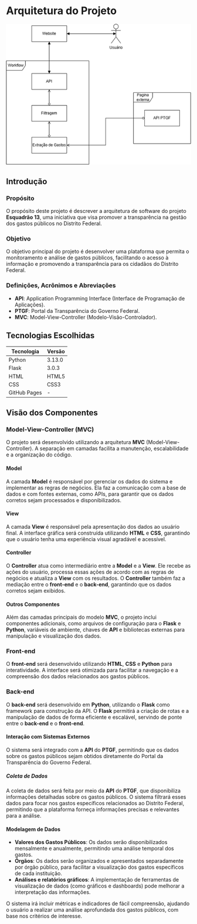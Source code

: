# **Arquitetura do Projeto**

![Diagrama de Arquitetura](../assets/DiagramaArquitetura.png)

## **Introdução**

### Propósito
O propósito deste projeto é descrever a arquitetura de software do projeto **Esquadrão 13**, uma iniciativa que visa promover a transparência na gestão dos gastos públicos no Distrito Federal.

### Objetivo
O objetivo principal do projeto é desenvolver uma plataforma que permita o monitoramento e análise de gastos públicos, facilitando o acesso à informação e promovendo a transparência para os cidadãos do Distrito Federal.

### Definições, Acrônimos e Abreviações
- **API**: Application Programming Interface (Interface de Programação de Aplicações).
- **PTGF**: Portal da Transparência do Governo Federal.
- **MVC**: Model-View-Controller (Modelo-Visão-Controlador).

## **Tecnologias Escolhidas**

| Tecnologia     | Versão      |
|----------------|-------------|
| Python         | 3.13.0      |
| Flask          | 3.0.3       |
| HTML           | HTML5       |
| CSS            | CSS3        |
| GitHub Pages   | -           |

## **Visão dos Componentes**

### **Model-View-Controller (MVC)**
O projeto será desenvolvido utilizando a arquitetura **MVC** (Model-View-Controller). A separação em camadas facilita a manutenção, escalabilidade e a organização do código.

#### **Model**
A camada **Model** é responsável por gerenciar os dados do sistema e implementar as regras de negócios. Ela faz a comunicação com a base de dados e com fontes externas, como APIs, para garantir que os dados corretos sejam processados e disponibilizados.

#### **View**
A camada **View** é responsável pela apresentação dos dados ao usuário final. A interface gráfica será construída utilizando **HTML** e **CSS**, garantindo que o usuário tenha uma experiência visual agradável e acessível.

#### **Controller**
O **Controller** atua como intermediário entre a **Model** e a **View**. Ele recebe as ações do usuário, processa essas ações de acordo com as regras de negócios e atualiza a **View** com os resultados. O **Controller** também faz a mediação entre o **front-end** e o **back-end**, garantindo que os dados corretos sejam exibidos.

#### **Outros Componentes**
Além das camadas principais do modelo **MVC**, o projeto inclui componentes adicionais, como arquivos de configuração para o **Flask** e **Python**, variáveis de ambiente, chaves de **API** e bibliotecas externas para manipulação e visualização dos dados.

### **Front-end**
O **front-end** será desenvolvido utilizando **HTML**, **CSS** e **Python** para interatividade. A interface será otimizada para facilitar a navegação e a compreensão dos dados relacionados aos gastos públicos.

### **Back-end**
O **back-end** será desenvolvido em **Python**, utilizando o **Flask** como framework para construção da API. O **Flask** permitirá a criação de rotas e a manipulação de dados de forma eficiente e escalável, servindo de ponte entre o **back-end** e o **front-end**.

#### **Interação com Sistemas Externos**
O sistema será integrado com a **API** do **PTGF**, permitindo que os dados sobre os gastos públicos sejam obtidos diretamente do Portal da Transparência do Governo Federal.

##### **Coleta de Dados**
A coleta de dados será feita por meio da **API** do **PTGF**, que disponibiliza informações detalhadas sobre os gastos públicos. O sistema filtrará esses dados para focar nos gastos específicos relacionados ao Distrito Federal, permitindo que a plataforma forneça informações precisas e relevantes para a análise.

#### **Modelagem de Dados**
- **Valores dos Gastos Públicos**: Os dados serão disponibilizados mensalmente e anualmente, permitindo uma análise temporal dos gastos.
- **Órgãos**: Os dados serão organizados e apresentados separadamente por órgão público, para facilitar a visualização dos gastos específicos de cada instituição.
- **Análises e relatórios gráficos**: A implementação de ferramentas de visualização de dados (como gráficos e dashboards) pode melhorar a interpretação das informações.

O sistema irá incluir métricas e indicadores de fácil compreensão, ajudando o usuário a realizar uma análise aprofundada dos gastos públicos, com base nos critérios de interesse.
